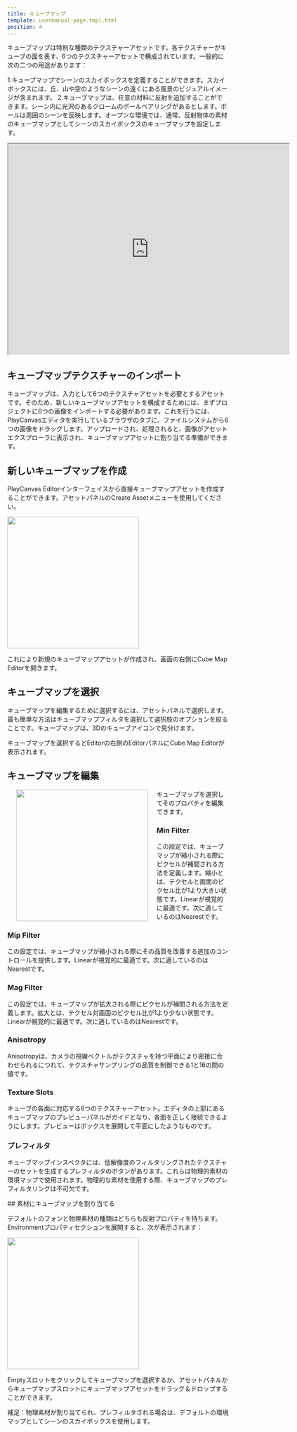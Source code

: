 ```yaml
---
title: キューブマップ
template: usermanual-page.tmpl.html
position: 4
---
```


キューブマップは特別な種類のテクスチャーアセットです。各テクスチャーがキューブの面を表す、6つのテクスチャーアセットで構成されています。一般的に次の二つの用途があります：

1.キューブマップでシーンのスカイボックスを定義することができます。スカイボックスには、丘、山や空のようなシーンの遠くにある風景のビジュアルイメージが含まれます。
2.キューブマップは、任意の材料に反射を追加することができます。シーン内に光沢のあるクロームのボールベアリングがあるとします。ボールは周囲のシーンを反映します。オープンな環境では、通常、反射物体の素材のキューブマップとしてシーンのスカイボックスのキューブマップを設定します。

<iframe width="640" height="480" src="http://playcanv.as/b/xp7v1oFB" allowfullscreen></iframe>

## キューブマップテクスチャーのインポート

キューブマップは、入力として6つのテクスチャアセットを必要とするアセットです。そのため、新しいキューブマップアセットを構成するためには、まずプロジェクトに6つの画像をインポートする必要があります。これを行うには、PlayCanvasエディタを実行しているブラウザのタブに、ファイルシステムから6つの画像をドラッグします。アップロードされ、処理されると、画像がアセットエクスプローラに表示され、キューブマップアセットに割り当てる準備ができます。

## 新しいキューブマップを作成

PlayCanvas Editorインターフェイスから直接キューブマップアセットを作成することができます。アセットパネルのCreate Assetメニューを使用してください。

<img src="/images/user-manual/create-asset-menu.jpg" style="width: 300px" />

これにより新規のキューブマップアセットが作成され、画面の右側にCube Map Editorを開きます。

## キューブマップを選択

キューブマップを編集するために選択するには、アセットパネルで選択します。最も簡単な方法はキューブマップフィルタを選択して選択肢のオプションを絞ることです。キューブマップは、3Dのキューブアイコンで見分けます。

キューブマップを選択するとEditorの右側のEditorパネルにCube Map Editorが表示されます。

## キューブマップを編集

<img src="/images/user-manual/cubemap-inspector.jpg" style="width: 300px; float: left; padding: 20px; padding-top: 0px;" />

キューブマップを選択してそのプロパティを編集できます。

### Min Filter
この設定では、キューブマップが縮小される際にピクセルが補間される方法を定義します。縮小とは、テクセルと画面のピクセル比が1より大きい状態です。Linearが視覚的に最適です。次に適しているのはNearestです。

### Mip Filter
この設定では、キューブマップが縮小される際にその品質を改善する追加のコントロールを提供します。Linearが視覚的に最適です。次に適しているのはNearestです。

### Mag Filter
この設定では、キューブマップが拡大される際にピクセルが補間される方法を定義します。拡大とは、テクセル対画面のピクセル比が1より少ない状態です。Linearが視覚的に最適です。次に適しているのはNearestです。

### Anisotropy
Anisotropyは、カメラの視線ベクトルがテクスチャを持つ平面により密接に合わせられるにつれて、テクスチャサンプリングの品質を制御できる1と16の間の値です。

### Texture Slots
キューブの各面に対応する6つのテクスチャーアセット。エディタの上部にあるキューブマップのプレビューパネルがガイドとなり、各面を正しく接続できるようにします。プレビューはボックスを展開して平面にしたようなものです。

### プレフィルタ

キューブマップインスペクタには、低解像度のフィルタリングされたテクスチャーのセットを生成するプレフィルタのボタンがあります。これらは物理的素材の環境マップで使用されます。物理的な素材を使用する際、キューブマップのプレフィルタリングは不可欠です。

## 素材にキューブマップを割り当てる

デフォルトのフォンと物理素材の種類はどちらも反射プロパティを持ちます。Environmentプロパティセクションを展開すると、次が表示されます：

<img src="/images/user-manual/material-environment.jpg" style="width: 300px;"/>

Emptyスロットをクリックしてキューブマップを選択するか、アセットパネルからキューブマップスロットにキューブマップアセットをドラッグ＆ドロップすることができます。

補足：物理素材が割り当てられ、プレフィルタされる場合は、デフォルトの環境マップとしてシーンのスカイボックスを使用します。

